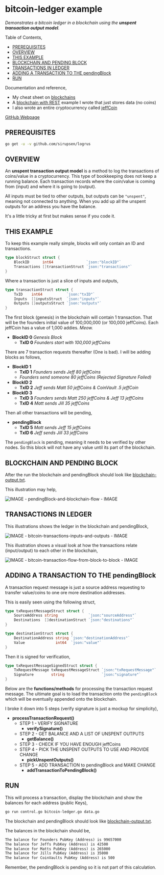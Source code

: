 # bitcoin-ledger example

_Demonstrates a bitcoin ledger in a blockchain using the
**unspent transaction output model**._

Table of Contents,

* [PREREQUISITES](https://github.com/JeffDeCola/my-go-examples/tree/master/blockchain/bitcoin-ledger#prerequisites)
* [OVERVIEW](https://github.com/JeffDeCola/my-go-examples/tree/master/blockchain/bitcoin-ledger#overview)
* [THIS EXAMPLE](https://github.com/JeffDeCola/my-go-examples/tree/master/blockchain/bitcoin-ledger#this-example)
* [BLOCKCHAIN AND PENDING BLOCK](https://github.com/JeffDeCola/my-go-examples/tree/master/blockchain/bitcoin-ledger#blockchain-and-pending-block)
* [TRANSACTIONS IN LEDGER](https://github.com/JeffDeCola/my-go-examples/tree/master/blockchain/bitcoin-ledger#transactions-in-ledger)
* [ADDING A TRANSACTION TO THE pendingBlock](https://github.com/JeffDeCola/my-go-examples/tree/master/blockchain/bitcoin-ledger#adding-a-transaction-to-the-pendingblock)
* [RUN](https://github.com/JeffDeCola/my-go-examples/tree/master/blockchain/bitcoin-ledger#run)

Documentation and reference,

* My cheat sheet on
[blockchains](https://github.com/JeffDeCola/my-cheat-sheets/tree/master/software/development/software-architectures/blockchain/blockchain-cheat-sheet)
* A
[blockchain with REST](https://github.com/JeffDeCola/my-go-examples/tree/master/blockchain/single-node-blockchain-with-REST)
example I wrote that just stores data (no coins)
* I also wrote an entire cryptocurrency called
  [jeffCoin](https://github.com/JeffDeCola/jeffCoin)

[GitHub Webpage](https://jeffdecola.github.io/my-go-examples/)

## PREREQUISITES

```bash
go get -u -v github.com/sirupsen/logrus
```

## OVERVIEW

An **unspent transaction output model** is a method to log the transactions
of coins/value in a cryptocurrency. This type of bookkeeping does not keep a
running balance. Each transaction records where the coin/value
is coming from (input) and where it is going to (output).

All inputs must be tied to other outputs, but outputs can be `"unspent"`, meaning
not connected to anything.  When you add up all the unspent outputs for an address
you have the balance.

It's a little tricky at first but makes sense if you code it.

## THIS EXAMPLE

To keep this example really simple, blocks will only contain an ID and transactions.

```go
type blockStruct struct {
    BlockID      int64               `json:"blockID"`
    Transactions []transactionStruct `json:"transactions"`
}
```

Where a transaction is just a slice of inputs and outputs,

```go
type transactionStruct struct {
    TxID    int64           `json:"txID"`
    Inputs  []inputsStruct  `json:"inputs"`
    Outputs []outputsStruct `json:"outputs"`
}
```

The first block (genesis) in the blockchain will contain 1 transaction.
That will be the founders initial value of 100,000,000
(or 100,000 jeffCoins). Each jeffCoin
has a value of 1,000 addies. _Meow._

* **BlockID 0** _Genesis Block_
  * **TxID 0** _Founders start with  100,000 jeffCoins_

There are 7 transaction requests thereafter (One is bad).
I will be adding blocks as follows,

* **BlockID 1**
  * **TxID 1** _Founders sends Jeff 80 jeffCoins_
  * _Founders send someone 80 jeffCoins (Rejected Signature Failed)_
* **BlockID 2**  
  * **TxID 2** _Jeff sends Matt 50 jeffCoins & CoinVault .5 jeffCoin_
* **BlockID 3**  
  * **TxID 3** _Founders sends Matt 250 jeffCoins & Jeff 13 jeffCoins_
  * **TxID 4** _Matt sends Jill 35 jeffCoins_

Then all other transactions will be pending,

* **pendingBlock**
  * **TxID 5** _Matt sends Jeff 15 jeffCoins_
  * **TxID 6** _Jeff sends Jill 33 jeffCoins_

The `pendingBlock` is pending, meaning it needs to be verified by other nodes.
So this block will not have any value until its part of the blockchain.

## BLOCKCHAIN AND PENDING BLOCK

After the run the blockchain and pendingBlock should look like
[blockchain-output.txt](https://github.com/JeffDeCola/my-go-examples/tree/master/blockchain/bitcoin-ledger/blockchain-otuput.txt).

This illustration may help,

![IMAGE - pendingBlock-and-blockchain-flow - IMAGE](../../docs/pics/pendingBlock-and-blockchain-flow.jpg)

## TRANSACTIONS IN LEDGER

This illustrations shows the ledger in the blockchain and pendingBlock,

![IMAGE - bitcoin-transactions-inputs-and-outputs - IMAGE](../../docs/pics/bitcoin-transactions-inputs-and-outputs.jpg)

This illustration shows a visual look at how the transactions relate
(input/output) to each other in the blockchain,

![IMAGE - bitcoin-transaction-flow-from-block-to-block - IMAGE](../../docs/pics/bitcoin-transaction-flow-from-block-to-block.jpg)

## ADDING A TRANSACTION TO THE pendingBlock

A transaction request message is just a source address requesting to
transfer value/coins to one ore more destination addresses.

This is easily seen using the following struct,

```go
type txRequestMessageStruct struct {
    SourceAddress string              `json:"sourceAddress"`
    Destinations  []destinationStruct `json:"destinations"`
}

type destinationStruct struct {
    DestinationAddress string `json:"destinationAddress"`
    Value              int64  `json:"value"`
}
```

Then it is signed for verification,

```go
type txRequestMessageSignedStruct struct {
    TxRequestMessage txRequestMessageStruct `json:"txRequestMessage"`
    Signature        string                 `json:"signature"`
}
```

Below are the **functions/methods** for processing the
transaction request message. The ultimate goal is to load the
transaction onto the `pendingBlock` which will be eventually appended
onto the blockchain.

 I broke it down into 5 steps (verify signature is just a mockup for simplicity),

* **processTransactionRequest()**
  * STEP 1 - VERIFY SIGNATURE
    * **verifySignature()**
  * STEP 2 - GET BALANCE AND A LIST OF UNSPENT OUTPUTS
    * **getBalance()**
  * STEP 3 - CHECK IF YOU HAVE ENOUGH jeffCoins
  * STEP 4 - PICK THE UNSPENT OUTPUTS TO USE AND PROVIDE CHANGE
    * **pickUnspentOutputs()**
  * STEP 5 - ADD TRANSACTION to pendingBlock and MAKE CHANGE
    * **addTransactionToPendingBlock()**

## RUN

This will process a transaction, display the blockchain and show the
balances for each address (public Keys),

```bash
go run control.go bitcoin-ledger.go data.go
```

The blockchain and pendingBlock should look like
[blockchain-output.txt](https://github.com/JeffDeCola/my-go-examples/blob/master/blockchain/bitcoin-ledger/blockchain-output.txt).

The balances in the blockchain should be,

```txt
The balance for Founders PubKey (Address) is 99657000
The balance for Jeffs PubKey (Address) is 42500
The balance for Matts PubKey (Address) is 265000
The balance for Jills PubKey (Address) is 35000
The balance for CoinVaults PubKey (Address) is 500
```

Remember, the pendingBlock is pending so it is not part
of this calculation.
